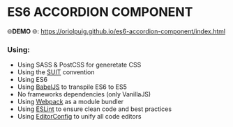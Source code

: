 # ES6 ACCORDION COMPONENT

 🌐**DEMO** 🌐: https://oriolpuig.github.io/es6-accordion-component/index.html

### Using: 
* Using SASS & PostCSS for generetate CSS
* Using the [SUIT](https://suitcss.github.io/) convention
* Using ES6
* Using [BabelJS](https://babeljs.io/) to transpile ES6 to ES5
* No frameworks dependencies (only VanillaJS)
* Using [Webpack](https://webpack.js.org) as a module bundler
* Using [ESLint](https://eslint.org/) to ensure clean code and best practices
* Using [EditorConfig](https://editorconfig.org/) to unify all code editors
